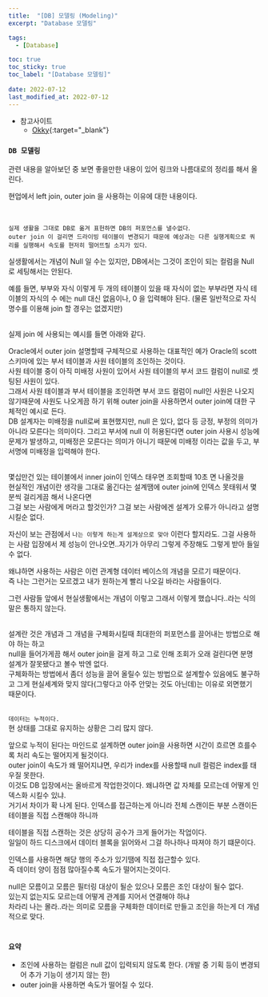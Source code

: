 ```yaml
---
title:  "[DB] 모델링 (Modeling)"
excerpt: "Database 모델링"

tags:
  - [Database]

toc: true
toc_sticky: true
toc_label: "[Database 모델링]"
 
date: 2022-07-12
last_modified_at: 2022-07-12
---
```


- 참고사이트
  - [Okky](https://okky.kr/article/303538){:target="_blank"}

### ``DB 모델링 ``

관련 내용을 알아보던 중 보면 좋을만한 내용이 있어 링크와 나름대로의 정리를 해서 올린다.

현업에서 left join, outer join 을 사용하는 이유에 대한 내용이다.

<br>


`실제 생활을 그대로 DB로 옮겨 표헌하면 DB의 퍼포먼스를 낼수없다`. <br>
`outer join 이 걸리면 드라이빙 테이블이 변경되기 때문에 예상과는 다른 실행게획으로 쿼리를 실행해서 속도를 현저히 떨어뜨릴 소지가 있다`. <br>

실생활에서는 개념이 Null 일 수는 있지만, DB에서는 그것이 조인이 되는 컬럼을 Null 로 세팅해서는 안된다. <br>

예를 들면, 부부와 자식 이렇게 두 개의 테이블이 있을 때 자식이 없는 부부라면 자식 테이블의 자식의 수 에는 null 대신 없음이나, 0 을 입력해야 된다. (물론 일반적으로 자식명수를 이용해 join 할 경우는 없겠지만) <br><br>

실제 join 에 사용되는 예시를 들면 아래와 같다. <br>

Oracle에서 outer join 설명할때 구체적으로 사용하는 대표적인 예가
Oracle의 scott 스키마에 있는 부서 테이블과 사원 테이블의 조인하는 것이다. <br>
사원 테이블 중이 아직 미배정 사원이 있어서 사원 테이블의 부서 코드 컬럼이 null로 셋팅된 사원이 있다. <br>
그래서 사원 테이블과 부서 테이블을 조인하면 부서 코드 컬럼이 null인 사원은 나오지 않기때문에 사원도 나오게끔 하기 위해 outer join을 사용하면서 outer join에 대한 구체적인 예시로 든다. <br>
DB 설계자는 미배정을 null로써 표현했지만, 
null 은 있다, 없다 등 긍정, 부정의 의미가 아니라 모른다는 의미이다. 그리고 부서에 null 이 허용된다면 outer join 사용시 성능에 문제가 발생하고,
미배정은 모른다는 의미가 아니기 때문에 미배정 이라는 값을 두고, 부서명에 미배정을 입력해야 한다. <br><br>


몇십만건 있는 테이블에서 inner join이 인덱스 태우면 조회할때 10초 면 나올것을 <br>
현실적인 개념이란 생각을 그대로 옮긴다는 설계땜에 outer join에 인덱스 못태워서 몇분씩 걸리게끔 해서 나온다면 <br>
그걸 보는 사람에게 머라고 할것인가? 그걸 보는 사람에겐 설계가 오류가 아니라고 설명시킬순 없다. <br>

자신이 보는 관점에서 `나는 이렇게 하는게 설계상으로 맞아` 이런다 할지라도. 
그걸 사용하는 사람 입장에서 제 성능이 안나오면..자기가 아무리 그렇게 주장해도 그렇게 받아 들일 수 없다.

왜냐하면 사용하는 사람은 이런 관계형 데이터 베이스의 개념을 모르기 때문이다. <br>
즉 나는 그런거는 모르겠고 내가 원하는게 빨리 나오길 바라는 사람들이다.<br>

그런 사람들 앞에서 현실생활에서는 개념이 이렇고 그래서 이렇게 했습니다..라는 식의 말은 통하지 않는다. <br><br>



설계란 것은 개념과 그 개념을 구체화시킬때 최대한의 퍼포먼스를 끌어내는 방법으로 해야 하는 하고 <br>
null을 들어가게끔 해서 outer join을 걸게 하고 그로 인해 조회가 오래 걸린다면 분명 설계가 잘못됐다고 볼수 밖엔 없다. <br>
구체화하는 방법에서 좀더 성능을 끌어 올릴수 있는 방법으로 설계할수 있음에도 불구하고 그게 현실세계와 맞지 않다(그렇다고 아주 안맞는 것도 아닌데)는 이유로 외면했기 때문이다.<br><br>



`데이터는 누적이다.` <br>
현 상태를 그대로 유지하는 상황은 그리 많지 않다.<br>

앞으로 누적이 된다는 마인드로 설계하면 outer join을 사용하면 시간이 흐르면 흐를수록 처리 속도는 떨어지게 될것이다.<br>
outer join이 속도가 왜 떨어지냐면, 
우리가 index를 사용할때 null 컬럼은 index를 태우질 못한다.<br>
이것도 DB 입장에서는 올바르게 작업한것이다. 왜냐하면 값 자체를 모르는데 어떻게 인덱스화 시킬수 있냐.<br>
거기서 차이가 확 나게 된다. 인덱스를 접근하는게 아니라 전체 스캔이든 부분 스캔이든 테이블을 직접 스캔해야 하니까 <br>

테이블을 직접 스캔하는 것은 상당히 공수가 크게 들어가는 작업이다.<br>
일일이 하드 디스크에서 데이터 블록을 읽어와서 그걸 하나하나 따져야 하기 떄문이다.<br>

인덱스를 사용하면 해당 행의 주소가 있기땜에 직접 접근할수 있다.<br>
즉 데이터 양이 점점 많아질수록 속도가 떨어지는것이다.<br>


null은 모름이고 모름은 필터링 대상이 될순 있으나 모름은 조인 대상이 될수 없다. <br>
있는지 없는지도 모르는데 어떻게 관계를 지어서 연결해야 하냐<br>
차라리 나는 몰라..라는 의미로 모름을 구체화한 데이터로 만들고 조인을 하는게 더 개념적으로 맞다.<br><br>

### ``요약``

- 조인에 사용하는 컬럼은 null 값이 입력되지 않도록 한다. (개발 중 기획 등이 변경되어 추가 기능이 생기지 않는 한)
- outer join을 사용하면 속도가 떨어질 수 있다.

